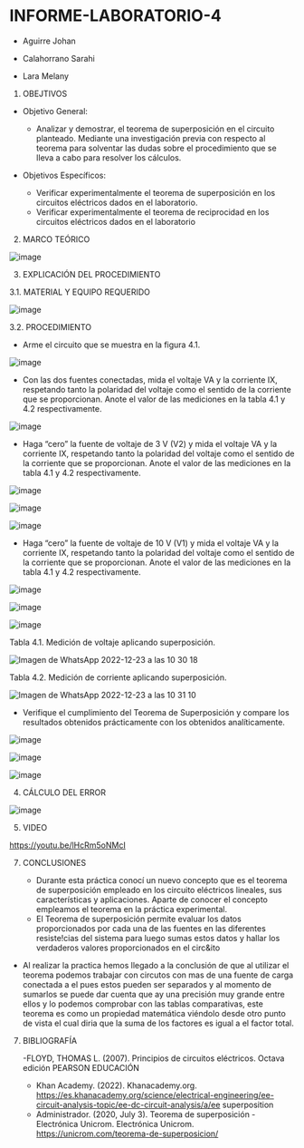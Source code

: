 # INFORME-LABORATORIO-4

- Aguirre Johan

- Calahorrano Sarahi

- Lara Melany

1. OBEJTIVOS

  * Objetivo General:
    
    - Analizar y demostrar, el teorema de superposición en el circuito planteado. Mediante una investigación previa con respecto al teorema para solventar las dudas sobre el procedimiento que se lleva a cabo para resolver los cálculos.
   
  * Objetivos Específicos:

    - Verificar experimentalmente el teorema de superposición en los circuitos eléctricos dados en el laboratorio. 
    - Verificar experimentalmente el teorema de reciprocidad en los circuitos eléctricos dados en el laboratorio 
    
2. MARCO TEÓRICO

![image](https://user-images.githubusercontent.com/105056762/209357644-5ec1b71e-c44b-4213-a163-91a0ea305b8b.png)

3.	EXPLICACIÓN DEL PROCEDIMIENTO

   3.1.  MATERIAL Y EQUIPO REQUERIDO
  
![image](https://user-images.githubusercontent.com/105056762/209356347-5f0e20b1-9796-4a55-a456-fe422a71c987.png)

   3.2. PROCEDIMIENTO
   
  - Arme el circuito que se muestra en la figura 4.1.
  
  ![image](https://user-images.githubusercontent.com/105056762/209356619-36917288-5062-49bf-ad99-8e61f2c6b407.png)

  - Con las dos fuentes conectadas, mida el voltaje VA y la corriente IX, respetando tanto la polaridad del voltaje como el sentido de la corriente que se proporcionan. Anote el valor de las mediciones en la tabla 4.1 y 4.2 respectivamente.
 
 ![image](https://user-images.githubusercontent.com/105056762/209358157-17e5704b-ab09-4ed2-b4ec-b41669ea16cc.png)

  - Haga “cero” la fuente de voltaje de 3 V (V2) y mida el voltaje VA y la corriente IX, respetando tanto la polaridad del voltaje como el sentido de la corriente que se proporcionan. Anote el valor de las mediciones en la tabla 4.1 y 4.2 respectivamente.
  
  ![image](https://user-images.githubusercontent.com/105056762/209356759-e7cf256d-2ed6-4012-a8a1-1a54b6c91d90.png)
  
  ![image](https://user-images.githubusercontent.com/105056762/209356800-af7a70ab-a816-4c69-a6ad-dcfe97f51b3d.png)
  
  ![image](https://user-images.githubusercontent.com/105056762/209358815-a5c05d04-11b9-4f35-92b3-3a25b3fac2e6.png)

  - Haga “cero” la fuente de voltaje de 10 V (V1) y mida el voltaje VA y la corriente IX, respetando tanto la polaridad del voltaje como el sentido de la corriente que se proporcionan. Anote el valor de las mediciones en la tabla 4.1 y 4.2 respectivamente.
   
   ![image](https://user-images.githubusercontent.com/105056762/209356849-dda82adf-ba36-4ff2-884b-c80cb0a75892.png)
   
   ![image](https://user-images.githubusercontent.com/105056762/209356895-8e10e9d1-d5c6-49a3-9a88-752ab61c7444.png)
   
   ![image](https://user-images.githubusercontent.com/105056762/209359074-eca083d5-c7fe-4f2a-8807-404e8b87d9bb.png)

   Tabla 4.1. Medición de voltaje aplicando superposición.
   
   ![Imagen de WhatsApp 2022-12-23 a las 10 30 18](https://user-images.githubusercontent.com/105056762/209360882-eeba8fe9-f684-4971-819c-b4f6b7cd48f9.jpg)

   Tabla 4.2. Medición de corriente aplicando superposición.
   
   ![Imagen de WhatsApp 2022-12-23 a las 10 31 10](https://user-images.githubusercontent.com/105056762/209360915-dca4a320-6383-42cb-acae-a068708c4f07.jpg)

   - Verifique el cumplimiento del Teorema de Superposición y compare los resultados obtenidos prácticamente con los obtenidos analíticamente.
   
   ![image](https://user-images.githubusercontent.com/105056762/209360523-9135cf0c-a48f-4821-8a40-044cffcd5f68.png)
   
   ![image](https://user-images.githubusercontent.com/105056762/209360548-5f78b850-5b6e-4917-be0a-7886a22d08d3.png)
   
   ![image](https://user-images.githubusercontent.com/105056762/209360785-eef6eb9b-3d0f-4878-a237-7ec1ac568c1f.png)

4.	CÁLCULO DEL ERROR

![image](https://user-images.githubusercontent.com/105056762/209359925-6bc9a66f-d574-499b-96a7-5f436638ea07.png)

5.	VIDEO

   https://youtu.be/lHcRm5oNMcI
 
7.	CONCLUSIONES

    - Durante esta práctica conocí un nuevo concepto que es el teorema de superposición empleado en los circuito eléctricos lineales, sus características y aplicaciones. Aparte de conocer el concepto empleamos el teorema en la práctica experimental.
    - El Teorema de superposición permite evaluar los datos proporcionados por cada una de las fuentes en las diferentes resiste!cias del sistema para luego sumas estos datos y hallar los verdaderos valores proporcionados en el circ&ito
   - Al realizar la practica hemos llegado a la conclusión de que al utilizar el teorema podemos trabajar con circutos con mas de una fuente de carga conectada a el pues estos pueden ser separados y al momento de sumarlos se puede dar cuenta que ay una precisión muy grande entre ellos y lo podemos comprobar con las tablas comparativas, este teorema es como un propiedad matemática viéndolo desde otro punto de vista el cual diria que la suma de los factores es igual a el factor total.
   
 7.	BIBLIOGRAFÍA

    -FLOYD, THOMAS L. (2007). Principios de circuitos eléctricos. Octava edición PEARSON EDUCACIÓN
    - Khan Academy. (2022). Khanacademy.org. https://es.khanacademy.org/science/electrical-engineering/ee-circuit-analysis-topic/ee-dc-circuit-analysis/a/ee superposition
    - Administrador. (2020, July 3). Teorema de superposición - Electrónica Unicrom. Electrónica Unicrom. https://unicrom.com/teorema-de-superposicion/
